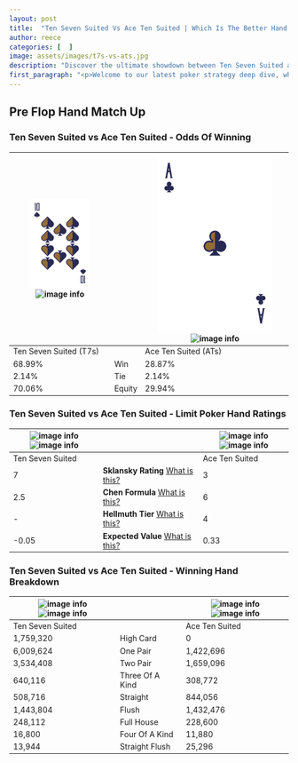 ```yaml
---
layout: post
title:  "Ten Seven Suited Vs Ace Ten Suited | Which Is The Better Hand In Poker? A Complete Guide"
author: reece
categories: [  ]
image: assets/images/t7s-vs-ats.jpg
description: "Discover the ultimate showdown between Ten Seven Suited and Ace Ten Suited in poker! Uncover the odds, strategies, and scenarios where one hand triumphs over the other. Get ready to up your poker game with this thrilling analysis."
first_paragraph: "<p>Welcome to our latest poker strategy deep dive, where we're pitting two distinct hands against each other in a high-stakes showdown: Ten Seven Suited vs Ace Ten Suited.</p><p>In the dynamic world of poker, every decision counts, and knowing which hand holds the upper hand is key to your success at the table.</p><p>In this article, we'll dissect these two hands, explore the scenarios where one dominates the other, and equip you with the knowledge to make strategic choices that can tip the odds in your favor.</p><p>Get ready to unravel the intriguing dynamics of these poker hands and elevate your game to new heights.</p>"
---
```




[comment]: # (sp0)

## Pre Flop Hand Match Up

<div class="table hand-ratings" markdown="1"> 



### Ten Seven Suited vs Ace Ten Suited - Odds Of Winning


    
| ![image info](assets/images/hand1/T.png) ![image info](assets/images/hand1/7s.png) |  | ![image info](assets/images/hand2/A.png) ![image info](assets/images/hand2/Ts.png) |
| -------- | -------- | -------- |
| Ten Seven Suited (T7s) |  | Ace Ten Suited (ATs) |
| 68.99% | Win | 28.87% |
| 2.14% | Tie | 2.14% |
| 70.06% | Equity | 29.94% |




[comment]: # (sp1)



### Ten Seven Suited vs Ace Ten Suited - Limit Poker Hand Ratings


    
| ![image info](https://www.riverpairs.com/assets/images/hand1/T.png) ![image info](https://www.riverpairs.com/assets/images/hand1/7s.png) |  | ![image info](https://www.riverpairs.com/assets/images/hand2/A.png) ![image info](https://www.riverpairs.com/assets/images/hand2/Ts.png) |
| -------- | -------- | -------- |
| Ten Seven Suited |  | Ace Ten Suited |
| 7 | **Sklansky Rating** [What is this?](/sklansky-rating-explained) | 3 |
| 2.5 | **Chen Formula** [What is this?](/chen-formula-explained) | 6 |
| - | **Hellmuth Tier** [What is this?](/Hellmuth-tier-explained) | 4 |
| -0.05 | **Expected Value** [What is this?](/expected-value-explained) | 0.33 |




[comment]: # (sp2)



### Ten Seven Suited vs Ace Ten Suited - Winning Hand Breakdown


    
| ![image info](https://www.riverpairs.com/assets/images/hand1/T.png) ![image info](https://www.riverpairs.com/assets/images/hand1/7s.png) |  | ![image info](https://www.riverpairs.com/assets/images/hand2/A.png) ![image info](https://www.riverpairs.com/assets/images/hand2/Ts.png) |
| -------- | -------- | -------- |
| Ten Seven Suited |  | Ace Ten Suited |
| 1,759,320 | High Card | 0 |
| 6,009,624 | One Pair | 1,422,696 |
| 3,534,408 | Two Pair | 1,659,096 |
| 640,116 | Three Of A Kind | 308,772 |
| 508,716 | Straight | 844,056 |
| 1,443,804 | Flush | 1,432,476 |
| 248,112 | Full House | 228,600 |
| 16,800 | Four Of A Kind | 11,880 |
| 13,944 | Straight Flush | 25,296 |




[comment]: # (sp3)



</div>

[comment]: # (sp4)



[comment]: # (sp5)

